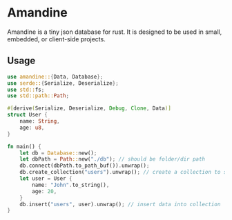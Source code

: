 # Amandine
Amandine is a tiny json database for rust. It is designed to be used in small, embedded, or
client-side projects.
## Usage
```rust
use amandine::{Data, Database};
use serde::{Serialize, Deserialize};
use std::fs;
use std::path::Path;

#[derive(Serialize, Deserialize, Debug, Clone, Data)]
struct User {
    name: String,
    age: u8,
}

fn main() {
    let db = Database::new();
    let dbPath = Path::new("./db"); // should be folder/dir path
    db.connect(dbPath.to_path_buf()).unwrap();
    db.create_collection("users").unwrap(); // create a collection to store data
    let user = User {
        name: "John".to_string(),
        age: 20,
    }
    db.insert("users", user).unwrap(); // insert data into collection
}

